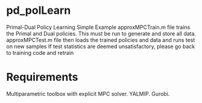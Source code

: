 # pd_polLearn
Primal-Dual Policy Learning Simple Example
approxMPCTrain.m file trains the Primal and Dual policies. This must be run to generate and store all data.
approxMPCTest.m file then loads the trained policies and data and runs test on new samples
If test statistics are deemed unsatisfactory, please go back to training code and retrain
# Requirements
Multiparametric toolbox with explicit MPC solver. YALMIP. Gurobi.
